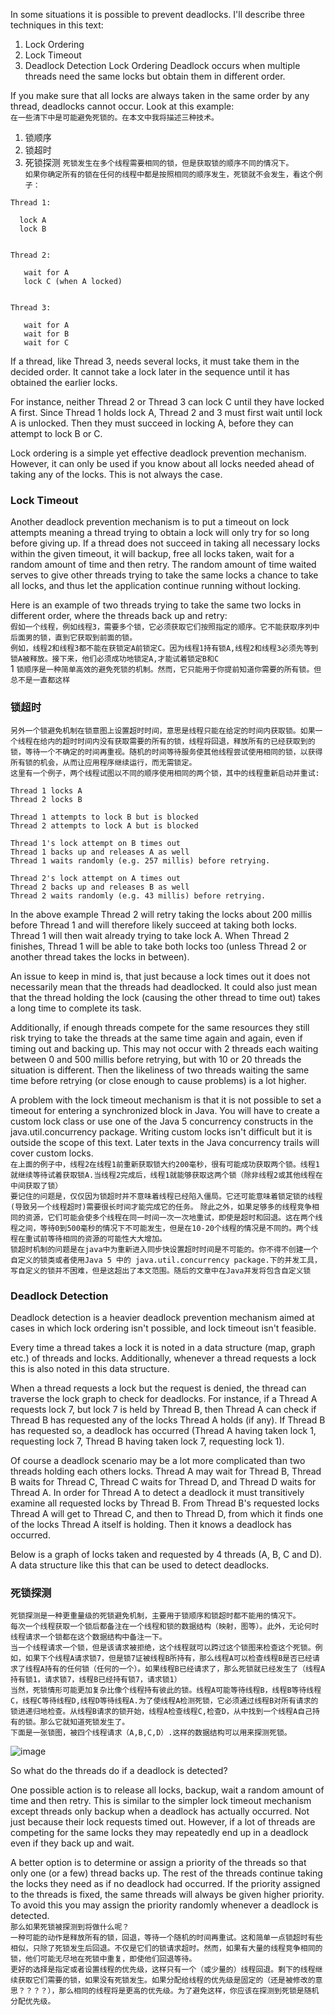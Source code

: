 In some situations it is possible to prevent deadlocks. I'll describe three techniques in this text:

1. Lock Ordering
2. Lock Timeout
3. Deadlock Detection
Lock Ordering
Deadlock occurs when multiple threads need the same locks but obtain them in different order.

If you make sure that all locks are always taken in the same order by any thread, deadlocks cannot occur. Look at this example:  
`在一些清下中是可能避免死锁的。在本文中我将描述三种技术。`  
1. 锁顺序
2. 锁超时
3. 死锁探测
`死锁发生在多个线程需要相同的锁，但是获取锁的顺序不同的情况下。`  
`如果你确定所有的锁在任何的线程中都是按照相同的顺序发生，死锁就不会发生，看这个例子：`

```
Thread 1:

  lock A 
  lock B


Thread 2:

   wait for A
   lock C (when A locked)


Thread 3:

   wait for A
   wait for B
   wait for C
```
If a thread, like Thread 3, needs several locks, it must take them in the decided order. It cannot take a lock later in the sequence until it has obtained the earlier locks.  


For instance, neither Thread 2 or Thread 3 can lock C until they have locked A first. Since Thread 1 holds lock A, Thread 2 and 3 must first wait until lock A is unlocked. Then they must succeed in locking A, before they can attempt to lock B or C.

Lock ordering is a simple yet effective deadlock prevention mechanism. However, it can only be used if you know about all locks needed ahead of taking any of the locks. This is not always the case.

### Lock Timeout
Another deadlock prevention mechanism is to put a timeout on lock attempts meaning a thread trying to obtain a lock will only try for so long before giving up. If a thread does not succeed in taking all necessary locks within the given timeout, it will backup, free all locks taken, wait for a random amount of time and then retry. The random amount of time waited serves to give other threads trying to take the same locks a chance to take all locks, and thus let the application continue running without locking.

Here is an example of two threads trying to take the same two locks in different order, where the threads back up and retry:  
`假如一个线程，例如线程3，需要多个锁，它必须获取它们按照指定的顺序。它不能获取序列中后面男的锁，直到它获取到前面的锁。`  
`例如，线程2和线程3都不能在获锁定A前锁定C。因为线程1持有锁A,线程2和线程3必须先等到锁A被释放。接下来，他们必须成功地锁定A,才能试着锁定B和C`  
1
`锁顺序是一种简单高效的避免死锁的机制。然而，它只能用于你提前知道你需要的所有锁。但总不是一直都这样`  
### 锁超时  
`另外一个锁避免机制在锁意图上设置超时时间，意思是线程只能在给定的时间内获取锁。如果一个线程在给内的超时时间内没有获取需要的所有的锁，线程将回退，释放所有的已经获取到的锁，等待一个不确定的时间再重视。随机的时间等待服务使其他线程尝试使用相同的锁，以获得所有锁的机会，从而让应用程序继续运行，而无需锁定。`  
`这里有一个例子，两个线程试图以不同的顺序使用相同的两个锁，其中的线程重新启动并重试:`
```
Thread 1 locks A
Thread 2 locks B

Thread 1 attempts to lock B but is blocked
Thread 2 attempts to lock A but is blocked

Thread 1's lock attempt on B times out
Thread 1 backs up and releases A as well
Thread 1 waits randomly (e.g. 257 millis) before retrying.

Thread 2's lock attempt on A times out
Thread 2 backs up and releases B as well
Thread 2 waits randomly (e.g. 43 millis) before retrying.
```
In the above example Thread 2 will retry taking the locks about 200 millis before Thread 1 and will therefore likely succeed at taking both locks. Thread 1 will then wait already trying to take lock A. When Thread 2 finishes, Thread 1 will be able to take both locks too (unless Thread 2 or another thread takes the locks in between).

An issue to keep in mind is, that just because a lock times out it does not necessarily mean that the threads had deadlocked. It could also just mean that the thread holding the lock (causing the other thread to time out) takes a long time to complete its task.

Additionally, if enough threads compete for the same resources they still risk trying to take the threads at the same time again and again, even if timing out and backing up. This may not occur with 2 threads each waiting between 0 and 500 millis before retrying, but with 10 or 20 threads the situation is different. Then the likeliness of two threads waiting the same time before retrying (or close enough to cause problems) is a lot higher.

A problem with the lock timeout mechanism is that it is not possible to set a timeout for entering a synchronized block in Java. You will have to create a custom lock class or use one of the Java 5 concurrency constructs in the java.util.concurrency package. Writing custom locks isn't difficult but it is outside the scope of this text. Later texts in the Java concurrency trails will cover custom locks.  
`在上面的例子中，线程2在线程1前重新获取锁大约200毫秒，很有可能成功获取两个锁。线程1就继续等待试着获取锁A.当线程2完成后，线程1就能够获取这两个锁（除非线程2或其他线程在中间获取了锁）`  
`要记住的问题是，仅仅因为锁超时并不意味着线程已经陷入僵局。它还可能意味着锁定锁的线程(导致另一个线程超时)需要很长时间才能完成它的任务。` 
`除此之外，如果足够多的线程竞争相同的资源，它们可能会使多个线程在同一时间一次一次地重试，即使是超时和回退。这在两个线程之间，等待0到500毫秒的情况下不可能发生，但是在10-20个线程的情况是不同的。两个线程在重试前等待相同的资源的可能性大大增加。`  
`锁超时机制的问题是在java中为重新进入同步快设置超时时间是不可能的。你不得不创建一个自定义的锁类或者使用Java 5 中的 java.util.concurrency package.下的并发工具，写自定义的锁并不困难，但是这超出了本文范围。随后的文章中在Java并发将包含自定义锁`


### Deadlock Detection
Deadlock detection is a heavier deadlock prevention mechanism aimed at cases in which lock ordering isn't possible, and lock timeout isn't feasible.

Every time a thread takes a lock it is noted in a data structure (map, graph etc.) of threads and locks. Additionally, whenever a thread requests a lock this is also noted in this data structure.

When a thread requests a lock but the request is denied, the thread can traverse the lock graph to check for deadlocks. For instance, if a Thread A requests lock 7, but lock 7 is held by Thread B, then Thread A can check if Thread B has requested any of the locks Thread A holds (if any). If Thread B has requested so, a deadlock has occurred (Thread A having taken lock 1, requesting lock 7, Thread B having taken lock 7, requesting lock 1).

Of course a deadlock scenario may be a lot more complicated than two threads holding each others locks. Thread A may wait for Thread B, Thread B waits for Thread C, Thread C waits for Thread D, and Thread D waits for Thread A. In order for Thread A to detect a deadlock it must transitively examine all requested locks by Thread B. From Thread B's requested locks Thread A will get to Thread C, and then to Thread D, from which it finds one of the locks Thread A itself is holding. Then it knows a deadlock has occurred.

Below is a graph of locks taken and requested by 4 threads (A, B, C and D). A data structure like this that can be used to detect deadlocks.  
### 死锁探测 
`死锁探测是一种更重量级的死锁避免机制，主要用于锁顺序和锁超时都不能用的情况下。`  
`每次一个线程获取一个锁后都备注在一个线程和锁的数据结构（映射，图等）。此外，无论何时线程请求一个锁都在这个数据结构中备注一下。`  
`当一个线程请求一个锁，但是该请求被拒绝，这个线程就可以跨过这个锁图来检查这个死锁。例如，如果下个线程A请求锁7，但是锁7证被线程B所持有，那么线程A可以检查线程B是否已经请求了线程A持有的任何锁（任何的一个）。如果线程B已经请求了，那么死锁就已经发生了（线程A持有锁1，请求锁7，线程B已经持有锁7，请求锁1）`  
`当然，死锁情形可能更加复杂比像个线程持有彼此的锁。线程A可能等待线程B，线程B等待线程C，线程C等待线程D,线程D等待线程A.为了使线程A检测死锁，它必须通过线程B对所有请求的锁进递归地检查。从线程B请求的锁开始，线程A检查线程C,检查D，从中找到一个线程A自己持有的锁。那么它就知道死锁发生了。`  
`下面是一张锁图，被四个线程请求（A,B,C,D）.这样的数据结构可以用来探测死锁。`

![image](http://tutorials.jenkov.com/images/java-concurrency/deadlock-detection-graph.png)  

So what do the threads do if a deadlock is detected?

One possible action is to release all locks, backup, wait a random amount of time and then retry. This is similar to the simpler lock timeout mechanism except threads only backup when a deadlock has actually occurred. Not just because their lock requests timed out. However, if a lot of threads are competing for the same locks they may repeatedly end up in a deadlock even if they back up and wait.

A better option is to determine or assign a priority of the threads so that only one (or a few) thread backs up. The rest of the threads continue taking the locks they need as if no deadlock had occurred. If the priority assigned to the threads is fixed, the same threads will always be given higher priority. To avoid this you may assign the priority randomly whenever a deadlock is detected.  
`那么如果死锁被探测到将做什么呢？`  
`一种可能的动作是释放所有的锁，回退，等待一个随机的时间再重试。这和简单一点锁超时有些相似，只除了死锁发生后回退。不仅是它们的锁请求超时。然而，如果有大量的线程竞争相同的锁，他们可能无尽地在死锁中重复，即使他们回退等待。`  
`更好的选择是指定或者设置线程的优先级，这样只有一个（或少量的）线程回退。剩下的线程继续获取它们需要的锁，如果没有死锁发生。如果分配给线程的优先级是固定的（还是被修改的意思？？？？），那么相同的线程将是更高的优先级。为了避免这样，你应该在探测到死锁是随机分配优先级。`
